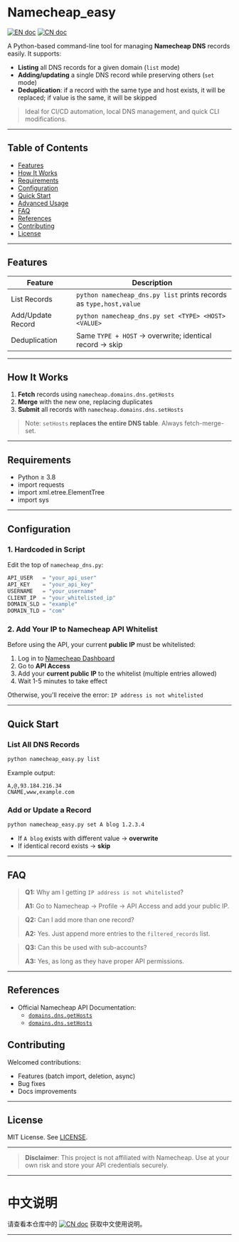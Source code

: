 # Namecheap_easy

[![EN doc](https://img.shields.io/badge/document-English-blue.svg)](README.md)
[![CN doc](https://img.shields.io/badge/文档-中文版-blue.svg)](README.zh.CN.md)

A Python-based command-line tool for managing **Namecheap DNS** records easily. It supports:

* **Listing** all DNS records for a given domain (`list` mode)
* **Adding/updating** a single DNS record while preserving others (`set` mode)
* **Deduplication**: if a record with the same type and host exists, it will be replaced; if value is the same, it will be skipped


> Ideal for CI/CD automation, local DNS management, and quick CLI modifications.

---

## Table of Contents

* [Features](#features)
* [How It Works](#how-it-works)
* [Requirements](#requirements)
* [Configuration](#configuration)
* [Quick Start](#quick-start)
* [Advanced Usage](#advanced-usage)
* [FAQ](#faq)
* [References](##References)
* [Contributing](#contributing)
* [License](#license)

---

## Features

| Feature           | Description                                                        |
| ----------------- | ------------------------------------------------------------------ |
| List Records      | `python namecheap_dns.py list` prints records as `type,host,value` |
| Add/Update Record | `python namecheap_dns.py set <TYPE> <HOST> <VALUE>`                |
| Deduplication     | Same `TYPE + HOST` → overwrite; identical record → skip            |


---

## How It Works

1. **Fetch** records using `namecheap.domains.dns.getHosts`
2. **Merge** with the new one, replacing duplicates
3. **Submit** all records with `namecheap.domains.dns.setHosts`

> Note: `setHosts` **replaces the entire DNS table**. Always fetch-merge-set.

---

## Requirements

* Python ≥ 3.8
* import requests
* import xml.etree.ElementTree
* import sys


---

## Configuration

### 1. Hardcoded in Script

Edit the top of `namecheap_dns.py`:

```python
API_USER   = "your_api_user"
API_KEY    = "your_api_key"
USERNAME   = "your_username"
CLIENT_IP  = "your_whitelisted_ip"
DOMAIN_SLD = "example"
DOMAIN_TLD = "com"
```


### 2. Add Your IP to Namecheap API Whitelist

Before using the API, your current **public IP** must be whitelisted:

1. Log in to [Namecheap Dashboard](https://ap.www.namecheap.com/settings/tools/apiaccess)
2. Go to **API Access**
3. Add your **current public IP** to the whitelist (multiple entries allowed)
4. Wait 1-5 minutes to take effect

Otherwise, you'll receive the error: `IP address is not whitelisted`

---

## Quick Start

### List All DNS Records

```bash
python namecheap_easy.py list
```

Example output:

```
A,@,93.184.216.34
CNAME,www,example.com
```

### Add or Update a Record

```bash
python namecheap_easy.py set A blog 1.2.3.4
```

* If `A blog` exists with different value → **overwrite**
* If identical record exists → **skip**

---


## FAQ

> **Q1:** Why am I getting `IP address is not whitelisted`?
>
> **A1:** Go to Namecheap → Profile → API Access and add your public IP.

> **Q2:** Can I add more than one record?
>
> **A2:** Yes. Just append more entries to the `filtered_records` list.

> **Q3:** Can this be used with sub-accounts?
>
> **A3:** Yes, as long as they have proper API permissions.

---

## References

- Official Namecheap API Documentation:
  - [`domains.dns.getHosts`](https://www.namecheap.com/support/api/methods/domains-dns/get-list/)
  - [`domains.dns.setHosts`](https://www.namecheap.com/support/api/methods/domains-dns/set-hosts/)


## Contributing

Welcomed contributions:

* Features (batch import, deletion, async)
* Bug fixes
* Docs improvements

---

## License

MIT License. See [LICENSE](LICENSE).

---

> **Disclaimer**: This project is not affiliated with Namecheap. Use at your own risk and store your API credentials securely.

---

# 中文说明

请查看本仓库中的 [![CN doc](https://img.shields.io/badge/文档-中文版-blue.svg)](README.zh.CN.md) 获取中文使用说明。

---

